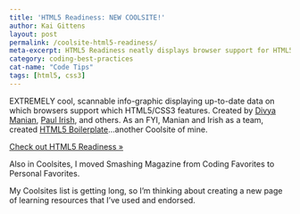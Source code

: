 ```yaml
---
title: 'HTML5 Readiness: NEW COOLSITE!'
author: Kai Gittens
layout: post
permalink: /coolsite-html5-readiness/
meta-excerpt: HTML5 Readiness neatly displays browser support for HTML5 and CSS3
category: coding-best-practices
cat-name: "Code Tips"
tags: [html5, css3]
---
```

EXTREMELY cool, scannable info-graphic displaying up-to-date data on which browsers support which HTML5/CSS3 features. Created by [Divya Manian][1], [Paul Irish][2], and others. As an FYI, Manian and Irish as a team, created [HTML5 Boilerplate][3]…another Coolsite of mine.

 [1]: http://nimbu.in/
 [2]: http://paulirish.com/
 [3]: http://html5boilerplate.com/

[Check out HTML5 Readiness »][4]

 [4]: http://html5readiness.com/

Also in Coolsites, I moved Smashing Magazine from Coding Favorites to Personal Favorites.

My Coolsites list is getting long, so I’m thinking about creating a new page of learning resources that I’ve used and endorsed.